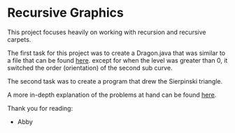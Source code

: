 # Recursive Graphics

This project focuses heavily on working with recursion and recursive carpets. 

The first task for this project was to create a Dragon.java that was similar to a file that can be found [here](http://homepages.gac.edu/~lyu/teaching/mcs178-f20/CCurve.java).
except for when the level was greater than 0, it switched the order (orientation) of the second sub curve. 

The second task was to create a program that drew the Sierpinski triangle. 

A more in-depth explanation of the problems at hand can be found [here](http://homepages.gac.edu/~lyu/teaching/mcs178-f20/project4.html).

Thank you for reading:
- Abby
